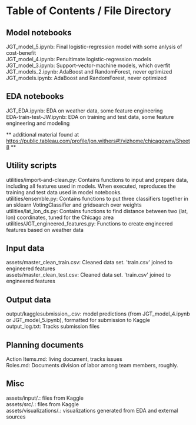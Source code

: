 # Table of Contents / File Directory


## Model notebooks

JGT_model_5.ipynb:  Final logistic-regression model with some anlysis of cost-benefit  
JGT_model_4.ipynb:  Penultimate logistic-regression models  
JGT_model_3.ipynb:  Support-vector-machine models, which overfit  
JGT_models_2.ipynb:  AdaBoost and RandomForest, never optimized  
JGT_models.ipynb:  AdaBoost and RandomForest, never optimized  


## EDA notebooks

JGT_EDA.ipynb:  EDA on weather data, some feature engineering  
EDA-train-test-JW.ipynb: EDA on training and test data, some feature engineering and modeling

** additional material found at https://public.tableau.com/profile/jon.withers#!/vizhome/chicagownv/Sheet8 **

## Utility scripts

utilities/import-and-clean.py: Contains functions to input and prepare data, including all features used in models. When executed, reproduces the training and test data used in model notebooks.  
utilities/ensemble.py:  Contains functions to put three classifiers together in an sklearn VotingClassifier and gridsearch over weights  
utilities/lat_lon_ds.py:  Contains functions to find distance between two (lat, lon) coordinates, tuned for the Chicago area  
utilities/JGT_engineered_features.py:  Functions to create engineered features based on weather data  


## Input data

assets/master_clean_train.csv:  Cleaned data set.  'train.csv' joined to engineered features  
assets/master_clean_test.csv:  Cleaned data set.  'train.csv' joined to engineered features  


## Output data

output/kagglesubmission_<date time>.csv: model predictions (from JGT_model_4.ipynb or JGT_model_5.ipynb), formatted for submission to Kaggle  
output_log.txt:  Tracks submission files  


## Planning documents

Action Items.md:  living document, tracks issues  
Roles.md:  Documents division of labor among team members, roughly.  


## Misc

assets/input/*.*: files from Kaggle  
assets/src/*.*: files from Kaggle  
assets/visualizations/*.*: visualizations generated from EDA and external sources  

